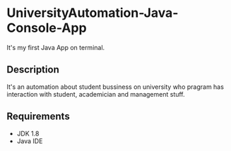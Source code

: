 # UniversityAutomation-Java-Console-App

It's my first Java App on terminal.

## Description

It's an automation about student bussiness on university who pragram has interaction with student, academician and management stuff.

## Requirements

  - JDK 1.8
  - Java IDE
